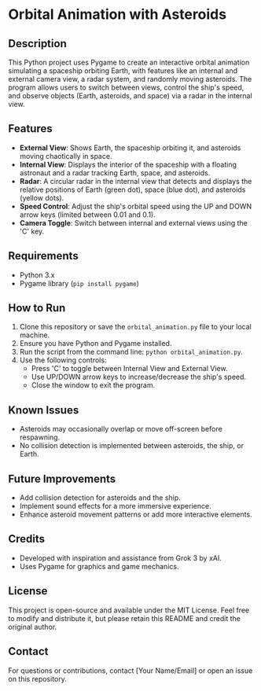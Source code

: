 # Orbital Animation with Asteroids

## Description
This Python project uses Pygame to create an interactive orbital animation simulating a spaceship orbiting Earth, with features like an internal and external camera view, a radar system, and randomly moving asteroids. The program allows users to switch between views, control the ship's speed, and observe objects (Earth, asteroids, and space) via a radar in the internal view.

## Features
- **External View**: Shows Earth, the spaceship orbiting it, and asteroids moving chaotically in space.
- **Internal View**: Displays the interior of the spaceship with a floating astronaut and a radar tracking Earth, space, and asteroids.
- **Radar**: A circular radar in the internal view that detects and displays the relative positions of Earth (green dot), space (blue dot), and asteroids (yellow dots).
- **Speed Control**: Adjust the ship's orbital speed using the UP and DOWN arrow keys (limited between 0.01 and 0.1).
- **Camera Toggle**: Switch between internal and external views using the 'C' key.

## Requirements
- Python 3.x
- Pygame library (`pip install pygame`)

## How to Run
1. Clone this repository or save the `orbital_animation.py` file to your local machine.
2. Ensure you have Python and Pygame installed.
3. Run the script from the command line: `python orbital_animation.py`.
4. Use the following controls:
   - Press 'C' to toggle between Internal View and External View.
   - Use UP/DOWN arrow keys to increase/decrease the ship's speed.
   - Close the window to exit the program.

## Known Issues
- Asteroids may occasionally overlap or move off-screen before respawning.
- No collision detection is implemented between asteroids, the ship, or Earth.

## Future Improvements
- Add collision detection for asteroids and the ship.
- Implement sound effects for a more immersive experience.
- Enhance asteroid movement patterns or add more interactive elements.

## Credits
- Developed with inspiration and assistance from Grok 3 by xAI.
- Uses Pygame for graphics and game mechanics.

## License
This project is open-source and available under the MIT License. Feel free to modify and distribute it, but please retain this README and credit the original author.

## Contact
For questions or contributions, contact [Your Name/Email] or open an issue on this repository.
